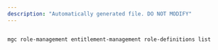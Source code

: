 ```yaml
---
description: "Automatically generated file. DO NOT MODIFY"
---
```


```bash

mgc role-management entitlement-management role-definitions list

```